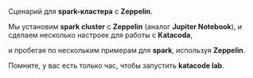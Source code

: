 Сценарий для **spark-кластера** с **Zeppelin**.

Мы установим **spark cluster** с **Zeppelin** (аналог **Jupiter Notebook**), и сделаем несколько настроек для работы с **Katacoda**,

и пробегая по нескольким примерам для **spark**, используя **Zeppelin**.

Помните, у вас есть только час, чтобы запустить **katacode lab**.

